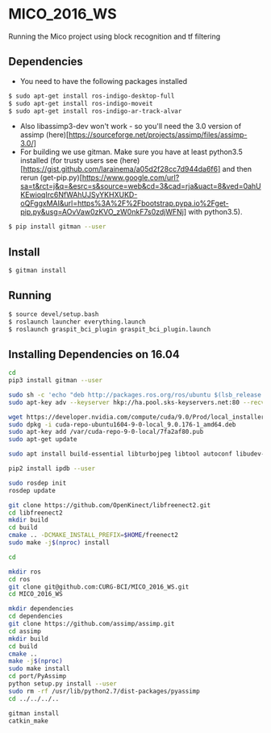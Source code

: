 # MICO_2016_WS
Running the Mico project using block recognition and tf filtering

## Dependencies
- You need to have the following packages installed
```bash
$ sudo apt-get install ros-indigo-desktop-full
$ sudo apt-get install ros-indigo-moveit
$ sudo apt-get install ros-indigo-ar-track-alvar
```
- Also libassimp3-dev won't work - so you'll need the 3.0 version of assimp (here)[https://sourceforge.net/projects/assimp/files/assimp-3.0/]
- For building we use gitman. Make sure you have at least python3.5 installed (for trusty users see (here)[https://gist.github.com/larainema/a05d2f28cc7d944da6f6] and then rerun (get-pip.py)[https://www.google.com/url?sa=t&rct=j&q=&esrc=s&source=web&cd=3&cad=rja&uact=8&ved=0ahUKEwioqIrc6NfWAhUJSyYKHXUKD-oQFggxMAI&url=https%3A%2F%2Fbootstrap.pypa.io%2Fget-pip.py&usg=AOvVaw0zKVO_zW0nkF7s0zdjWFNj] with python3.5).
```bash
$ pip install gitman --user
```

## Install
```bash
$ gitman install
```

## Running
```bash
$ source devel/setup.bash
$ roslaunch launcher everything.launch
$ roslaunch graspit_bci_plugin graspit_bci_plugin.launch
```

## Installing Dependencies on 16.04
```bash
cd
pip3 install gitman --user

sudo sh -c 'echo "deb http://packages.ros.org/ros/ubuntu $(lsb_release -sc) main" > /etc/apt/sources.list.d/ros-latest.list'
sudo apt-key adv --keyserver hkp://ha.pool.sks-keyservers.net:80 --recv-key 421C365BD9FF1F717815A3895523BAEEB01FA116

wget https://developer.nvidia.com/compute/cuda/9.0/Prod/local_installers/cuda-repo-ubuntu1604-9-0-local_9.0.176-1_amd64-deb
sudo dpkg -i cuda-repo-ubuntu1604-9-0-local_9.0.176-1_amd64.deb
sudo apt-key add /var/cuda-repo-9-0-local/7fa2af80.pub
sudo apt-get update

sudo apt install build-essential libturbojpeg libtool autoconf libudev-dev cmake mesa-common-dev freeglut3-dev libxrandr-dev doxygen libxi-dev libjpeg-turbo8-dev pkg-config beignet-dev libglfw3-dev   libusb-1.0-0-dev libva-dev libjpeg-dev libopenni2-dev ros-kinetic-desktop-full ros-kinetic-moveit ros-kinetic-ar-track-alvar ros-kinetic-manipulation-msgs ros-kinetic-pcl-ros ocl-icd-libopencl1 cuda libqt4-dev libqt4-opengl-dev libqt4-sql-psql libcoin80-dev libsoqt4-dev libblas-dev liblapack-dev libqhull-dev libeigen3-dev ros-kinetic-trac-ik*

pip2 install ipdb --user

sudo rosdep init
rosdep update

git clone https://github.com/OpenKinect/libfreenect2.git
cd libfreenect2
mkdir build
cd build
cmake .. -DCMAKE_INSTALL_PREFIX=$HOME/freenect2
sudo make -j$(nproc) install

cd

mkdir ros
cd ros
git clone git@github.com:CURG-BCI/MICO_2016_WS.git
cd MICO_2016_WS

mkdir dependencies
cd dependencies
git clone https://github.com/assimp/assimp.git
cd assimp
mkdir build
cd build
cmake ..
make -j$(nproc)
sudo make install
cd port/PyAssimp
python setup.py install --user
sudo rm -rf /usr/lib/python2.7/dist-packages/pyassimp
cd ../../../..

gitman install
catkin_make
```

